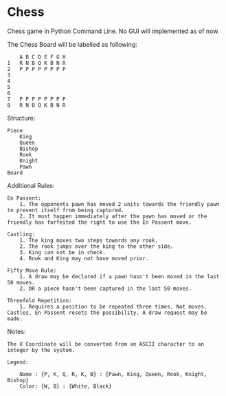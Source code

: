 # Chess
Chess game in Python Command Line. No GUI will implemented as of now.

The Chess Board will be labelled as following:

        A B C D E F G H
    1   R N B Q K B N R
    2   P P P P P P P P
    3
    4
    5
    6
    7   P P P P P P P P
    8   R N B Q K B N R

Structure:

    Piece
        King
        Queen
        Bishop
        Rook
        Knight
        Pawn
    Board

Additional Rules:

    En Passent:
        1. The opponents pawn has moved 2 units towards the friendly pawn to prevent itself from being captured.
        2. It must happen immediately after the pawn has moved or the friendly has forfeited the right to use the En Passent move.
    
    Castling:
        1. The king moves two steps towards any rook.
        2. The rook jumps over the king to the other side.
        3. King can not be in check.
        4. Rook and King may not have moved prior.

    Fifty Move Rule:
        1. A draw may be declared if a pawn hasn't been moved in the last 50 moves.
        2. OR a piece hasn't been captured in the last 50 moves.

    Threefold Repetition:
        1. Requires a position to be repeated three times. Not moves. Castles, En Passent resets the possibility. A draw request may be made.

Notes:
    
    The X Coordinate will be converted from an ASCII character to an integer by the system.

    Legend:

        Name : {P, K, Q, R, K, B} : {Pawn, King, Queen, Rook, Knight, Bishop}
        Color: {W, B} : {White, Black}